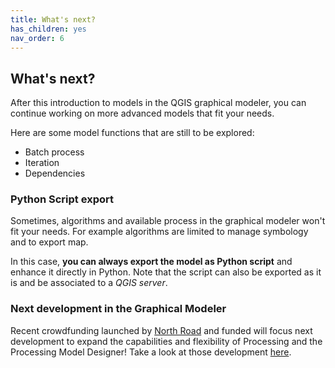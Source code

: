 ```yaml
---
title: What's next?
has_children: yes
nav_order: 6
---
```


## What's next?


After this introduction to models in the QGIS graphical modeler, you can continue working on more advanced models that fit your needs. 

Here are some model functions that are still to be explored:
- Batch process
- Iteration
- Dependencies


### Python Script export

Sometimes, algorithms and available process in the graphical modeler won't fit your needs. For example algorithms are limited to manage symbology and to export map. 

In this case, **you can always export the model as Python script** and enhance it directly in Python. Note that the script can also be exported as it is and be associated to a *QGIS server*.


### Next development in the Graphical Modeler

Recent crowdfunding launched by [North Road](https://north-road.com/) and funded will focus next development to expand the capabilities and flexibility of Processing and the Processing Model Designer! Take a look at those development [here](https://north-road.com/processing_crowdfunding/).



